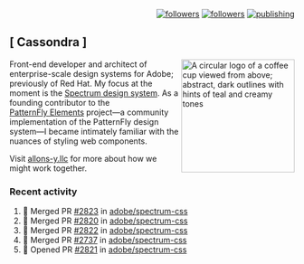 <p align="right"><a rel="me" href="https://front-end.social/@castastrophe">
    <img alt="followers" title="Follow me on Mastodon" src="https://img.shields.io/mastodon/follow/109297102751309835?domain=https%3A%2F%2Ffront-end.social&label=Follow&logo=mastodon&logoColor=white&style=for-the-badge&labelColor=008080&color=006969"/></a>
  <a href="https://codepen.io/castastrophe/">
    <img alt="followers" title="Follow me on CodePen" src="https://img.shields.io/badge/23-1?color=640464&labelColor=7c007c&style=for-the-badge&logo=codepen&label=Follow"/></a>
<a href="https://castastrophe.medium.com/">
    <img alt="publishing" title="View articles on Medium" src="https://img.shields.io/badge/107-1?color=666&labelColor=444&label=subscribe&logo=medium&logoColor=white&style=for-the-badge"/></a>
</p>

## [&nbsp;Cassondra&nbsp;]

<img align="right" src="https://github-production-user-asset-6210df.s3.amazonaws.com/1840295/253016758-ba468774-1cd3-42c2-8f43-947b5eeb5edf.png" height="200" alt="A circular logo of a coffee cup viewed from above; abstract, dark outlines with hints of teal and creamy tones">

Front-end developer and architect of enterprise-scale design systems for Adobe; previously of Red Hat. My focus at the moment is the [Spectrum design system](https://github.com/adobe/spectrum-css). As a founding contributor to the [PatternFly&nbsp;Elements](https://github.com/patternfly/patternfly-elements) project&mdash;a community implementation of the PatternFly design system&mdash;I became intimately familiar with the nuances of styling web components.

Visit [allons-y.llc](http://allons-y.llc/) for more about how we might work together.

### Recent activity

<!--START_SECTION:activity-->
1. 🎉 Merged PR [#2823](https://github.com/adobe/spectrum-css/pull/2823) in [adobe/spectrum-css](https://github.com/adobe/spectrum-css)
2. 🎉 Merged PR [#2820](https://github.com/adobe/spectrum-css/pull/2820) in [adobe/spectrum-css](https://github.com/adobe/spectrum-css)
3. 🎉 Merged PR [#2822](https://github.com/adobe/spectrum-css/pull/2822) in [adobe/spectrum-css](https://github.com/adobe/spectrum-css)
4. 🎉 Merged PR [#2737](https://github.com/adobe/spectrum-css/pull/2737) in [adobe/spectrum-css](https://github.com/adobe/spectrum-css)
5. 💪 Opened PR [#2821](https://github.com/adobe/spectrum-css/pull/2821) in [adobe/spectrum-css](https://github.com/adobe/spectrum-css)
<!--END_SECTION:activity-->
